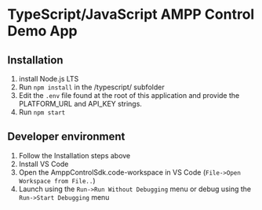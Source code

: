 # TypeScript/JavaScript AMPP Control Demo App

## Installation

1. install Node.js LTS
2. Run `npm install` in the /typescript/ subfolder
3. Edit the `.env` file found at the root of this application and provide the PLATFORM_URL and API_KEY strings.
4. Run `npm start`

## Developer environment

1. Follow the Installation steps above
2. Install VS Code
3. Open the AmppControlSdk.code-workspace in VS Code (`File->Open Workspace from File..`)
4. Launch using the `Run->Run Without Debugging` menu or debug using the `Run->Start Debugging` menu
